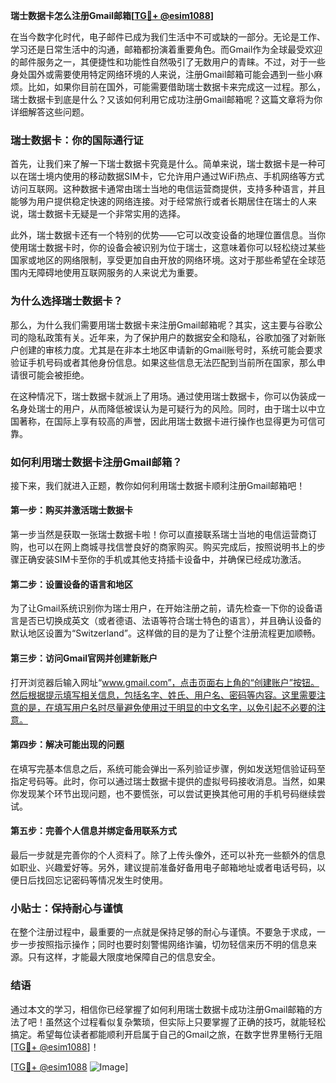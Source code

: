 **瑞士数据卡怎么注册Gmail邮箱[[TG💪+ @esim1088](https://t.me/s/esim1088)]**

在当今数字化时代，电子邮件已成为我们生活中不可或缺的一部分。无论是工作、学习还是日常生活中的沟通，邮箱都扮演着重要角色。而Gmail作为全球最受欢迎的邮件服务之一，其便捷性和功能性自然吸引了无数用户的青睐。不过，对于一些身处国外或需要使用特定网络环境的人来说，注册Gmail邮箱可能会遇到一些小麻烦。比如，如果你目前在国外，可能需要借助瑞士数据卡来完成这一过程。那么，瑞士数据卡到底是什么？又该如何利用它成功注册Gmail邮箱呢？这篇文章将为你详细解答这些问题。

### 瑞士数据卡：你的国际通行证

首先，让我们来了解一下瑞士数据卡究竟是什么。简单来说，瑞士数据卡是一种可以在瑞士境内使用的移动数据SIM卡，它允许用户通过WiFi热点、手机网络等方式访问互联网。这种数据卡通常由瑞士当地的电信运营商提供，支持多种语言，并且能够为用户提供稳定快速的网络连接。对于经常旅行或者长期居住在瑞士的人来说，瑞士数据卡无疑是一个非常实用的选择。

此外，瑞士数据卡还有一个特别的优势——它可以改变设备的地理位置信息。当你使用瑞士数据卡时，你的设备会被识别为位于瑞士，这意味着你可以轻松绕过某些国家或地区的网络限制，享受更加自由开放的网络环境。这对于那些希望在全球范围内无障碍地使用互联网服务的人来说尤为重要。

### 为什么选择瑞士数据卡？

那么，为什么我们需要用瑞士数据卡来注册Gmail邮箱呢？其实，这主要与谷歌公司的隐私政策有关。近年来，为了保护用户的数据安全和隐私，谷歌加强了对新账户创建的审核力度。尤其是在非本土地区申请新的Gmail账号时，系统可能会要求验证手机号码或者其他身份信息。如果这些信息无法匹配到当前所在国家，那么申请很可能会被拒绝。

在这种情况下，瑞士数据卡就派上了用场。通过使用瑞士数据卡，你可以伪装成一名身处瑞士的用户，从而降低被误认为是可疑行为的风险。同时，由于瑞士以中立国著称，在国际上享有较高的声誉，因此用瑞士数据卡进行操作也显得更为可信可靠。

### 如何利用瑞士数据卡注册Gmail邮箱？

接下来，我们就进入正题，教你如何利用瑞士数据卡顺利注册Gmail邮箱吧！

#### 第一步：购买并激活瑞士数据卡

第一步当然是获取一张瑞士数据卡啦！你可以直接联系瑞士当地的电信运营商订购，也可以在网上商城寻找信誉良好的商家购买。购买完成后，按照说明书上的步骤正确安装SIM卡至你的手机或其他支持插卡设备中，并确保已经成功激活。

#### 第二步：设置设备的语言和地区

为了让Gmail系统识别你为瑞士用户，在开始注册之前，请先检查一下你的设备语言是否已切换成英文（或者德语、法语等符合瑞士特色的语言），并且确认设备的默认地区设置为“Switzerland”。这样做的目的是为了让整个注册流程更加顺畅。

#### 第三步：访问Gmail官网并创建新账户

打开浏览器后输入网址“www.gmail.com”，点击页面右上角的“创建账户”按钮。然后根据提示填写相关信息，包括名字、姓氏、用户名、密码等内容。这里需要注意的是，在填写用户名时尽量避免使用过于明显的中文名字，以免引起不必要的注意。

#### 第四步：解决可能出现的问题

在填写完基本信息之后，系统可能会弹出一系列验证步骤，例如发送短信验证码至指定号码等。此时，你可以通过瑞士数据卡提供的虚拟号码接收消息。当然，如果你发现某个环节出现问题，也不要慌张，可以尝试更换其他可用的手机号码继续尝试。

#### 第五步：完善个人信息并绑定备用联系方式

最后一步就是完善你的个人资料了。除了上传头像外，还可以补充一些额外的信息如职业、兴趣爱好等。另外，建议提前准备好备用电子邮箱地址或者电话号码，以便日后找回忘记密码等情况发生时使用。

### 小贴士：保持耐心与谨慎

在整个注册过程中，最重要的一点就是保持足够的耐心与谨慎。不要急于求成，一步一步按照指示操作；同时也要时刻警惕网络诈骗，切勿轻信来历不明的信息来源。只有这样，才能最大限度地保障自己的信息安全。

### 结语

通过本文的学习，相信你已经掌握了如何利用瑞士数据卡成功注册Gmail邮箱的方法了吧！虽然这个过程看似复杂繁琐，但实际上只要掌握了正确的技巧，就能轻松搞定。希望每位读者都能顺利开启属于自己的Gmail之旅，在数字世界里畅行无阻[[TG💪+ @esim1088](https://t.me/s/esim1088)]！

[[TG💪+ @esim1088](https://t.me/s/esim1088) ![Image](https://i.postimg.cc/4NQfJmqS/Snipaste-2025-05-13-00-14-12.png)]